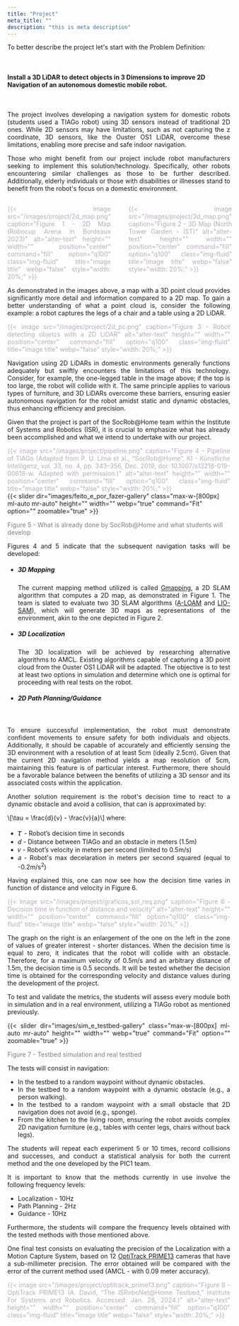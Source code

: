 ```yaml
---
title: "Project"
meta_title: ""
description: "this is meta description"
---
```


<div style="text-align: justify;">

To better describe the project let's start with the Problem Definition:
</div>
<br>

#### **Install a 3D LiDAR to detect objects in 3 Dimensions to improve 2D Navigation of an autonomous domestic mobile robot.**

<br>
<!-- Install a 3D LiDAR to detect objects in 3 Dimensions to improve 2D Navigation of an autonomous domestic mobile robot. -->
<div style="text-align: justify;">

<!-- The project involves developing a navigation system for domestic robots (students will be using a TIAGo robot) that may help elderly people or individuals with disabilities or illnesses, using 3D sensors instead of traditional 2D ones. While 2D sensors may have limitations, such as not capturing the z coordinate, 3D sensors, like the Ouster OS1 LiDAR, overcome these limitations, enabling more precise and safe indoor navigation. -->
The project involves developing a navigation system for domestic robots (students used a TIAGo robot) using 3D sensors instead of traditional 2D ones. While 2D sensors may have limitations, such as not capturing the z coordinate, 3D sensors, like the Ouster OS1 LiDAR, overcome these limitations, enabling more precise and safe indoor navigation.

Those who might benefit from our project include robot manufacturers seeking to implement this solution/technology. Specifically, other robots encountering similar challenges as those to be further described. Additionally, elderly individuals or those with disabilities or illnesses stand to benefit from the robot's focus on a domestic environment.
</div>

<div style="display: flex; align-items: flex-start;">
    <div style="flex: 1; color: #b4afb7; margin-top: 3%; margin-right:8%; text-align: justify;">
       {{< image src="/images/project/2d_map.png" caption="Figure 1 - 2D Map (Robocup Arena in Bordeaux 2023)" alt="alter-text" height="" width="" position="center" command="fill" option="q100" class="img-fluid" title="image title"  webp="false" style="width: 20%;" >}}
    </div>
    <div style="flex: 1; color: #b4afb7; margin-top: 3%; margin-right:0%; text-align: justify;">
        {{< image src="/images/project/3d_map.png" caption="Figure 2 - 3D Map (North Tower Garden - IST)" alt="alter-text" height="" width="" position="center" command="fill" option="q100" class="img-fluid" title="image title"  webp="false" style="width: 20%;" >}}
    </div>
</div>

<div style="text-align: justify;">

<!-- As shown in the images above, a map with a 3D point cloud offers significantly more detail and information compared to a 2D map. To better understand what a point cloud is, consider the following example, where a robot captures the legs of a chair and a table using a 2D LiDAR: -->
As demonstrated in the images above, a map with a 3D point cloud provides significantly more detail and information compared to a 2D map. To gain a better understanding of what a point cloud is, consider the following example: a robot captures the legs of a chair and a table using a 2D LiDAR.

</div>

<div style="display: flex; align-items: flex-start;">
    <div style="flex: 1; color: #b4afb7; margin-top: 0%; margin-right:0%; text-align: justify;">
       {{< image src="/images/project/2d_pc.png" caption="Figure 3 - Robot detecting objetcs with a 2D LiDAR" alt="alter-text" height="" width="" position="center" command="fill" option="q100" class="img-fluid" title="image title"  webp="false" style="width: 20%;" >}}
    </div>
</div>

<div style="text-align: justify;">

<!-- Navigation using 2D LiDARs in domestic environments generally works well, but quickly comes up against the limitations of this technology. Consider, for example, the one-legged table in the image above; if the top is too large, the robot will collide with it. The same principle applies to various types of furniture, and 3D LiDARs overcome these barriers, making it easier for the robot to navigate autonomously in the face of static and dynamic obstacles, making it more efficient and precise. -->
Navigation using 2D LiDARs in domestic environments generally functions adequately but swiftly encounters the limitations of this technology. Consider, for example, the one-legged table in the image above; if the top is too large, the robot will collide with it. The same principle applies to various types of furniture, and 3D LiDARs overcome these barriers, ensuring easier autonomous navigation for the robot amidst static and dynamic obstacles, thus enhancing efficiency and precision.

<!-- Since the project is part of the SocRob@Home team belonging to the Institute of Systems and Robotics (ISR), it is important to highlight what has already been done and what we are going to do.  -->
Given that the project is part of the SocRob@Home team within the Institute of Systems and Robotics (ISR), it is crucial to emphasize what has already been accomplished and what we intend to undertake with our project.

</div>

<div style="display: flex; align-items: flex-start;">
    <div style="flex: 1; color: #b4afb7; margin-top: 0%; margin-right:0%; text-align: justify;">
       {{< image src="/images/project/pipeline.png" caption="Figure 4 - Pipeline of TIAGo (Adapted from P. U. Lima et al., “SocRob@Home”, KI - Künstliche Intelligenz, vol. 33, no. 4, pp. 343–356, Dec. 2019, doi: 10.1007/s13218-019-00618-w. Adapted with permission.)" alt="alter-text" height="" width="" position="center" command="fill" option="q100" class="img-fluid" title="image title"  webp="false" style="width: 20%;" >}}
    </div>
</div>

<div class="image-slider-container">
    <div class="slider-wrapper">
        {{< slider dir="images/feito_e_por_fazer-gallery" class="max-w-[800px] ml-auto mr-auto" height="" width="" webp="true" command="Fit" option="" zoomable="true" >}}
    </div>
    <p class="caption" style="color: #7f7f7f; font-size: 14px;">Figure 5 - What is already done by SocRob@Home and what students will develop</p>
</div>

<div style="text-align: justify;">

<!-- Figures 4 and 5 show that the following navigation tasks will be developed:  -->
Figures 4 and 5 indicate that the subsequent navigation tasks will be developed:

- ##### 3D Mapping

    The current mapping method utilized is called [Gmapping](http://wiki.ros.org/gmapping), a 2D SLAM algorithm that computes a 2D map, as demonstrated in Figure 1. The team is slated to evaluate two 3D SLAM algorithms ([A-LOAM](https://github.com/HKUST-Aerial-Robotics/A-LOAM) and [LIO-SAM](https://github.com/TixiaoShan/LIO-SAM)), which will generate 3D maps as representations of the environment, akin to the one depicted in Figure 2.

- ##### 3D Localization

    <!-- The 3D localization will be done by researching alternative algorithms to AMCL. Existing algorithms that are capable of capturing a 3D point cloud from the Ouster OS1 LiDAR will be adapted. The aim is to test at least 2 options in simulation and find out which one is the best to proceed with real tests on the robot. -->
    The 3D localization will be achieved by researching alternative algorithms to AMCL. Existing algorithms capable of capturing a 3D point cloud from the Ouster OS1 LiDAR will be adapted. The objective is to test at least two options in simulation and determine which one is optimal for proceeding with real tests on the robot.

- ##### 2D Path Planning/Guidance
<!-- - ##### 3D Path Planning/Guidance -->

</div>

<br>

<div style="text-align: justify;">

<!-- To ensure successful implementation, the robot must exhibit confident movements to guarantee safety for both individuals and objects. Additionally, it should be able to accurately and efficiently sense the 3D environment with at least 5cm (ideally 2.5cm) - with the current 2D navigation method the map has a resolution of 5cm, hence the interest of maintaining this feature.. Furthermore, there should be a favorable balance between the benefits of utilizing a 3D sensor and its associated costs within the application. -->
To ensure successful implementation, the robot must demonstrate confident movements to ensure safety for both individuals and objects. Additionally, it should be capable of accurately and efficiently sensing the 3D environment with a resolution of at least 5cm (ideally 2.5cm). Given that the current 2D navigation method yields a map resolution of 5cm, maintaining this feature is of particular interest. Furthermore, there should be a favorable balance between the benefits of utilizing a 3D sensor and its associated costs within the application.

Another solution requirement is the robot's decision time to react to a dynamic obstacle and avoid a collision, that can is approximated by:

\\[\tau = \frac{d}{v} - \frac{v}{a}\\] 
where:
- <span style="font-size: 130%;">𝜏 </span> - Robot’s decision time in seconds 
- <span style="font-family: 'Times New Roman', Times, serif;">𝑑</span> - Distance between TIAGo and an obstacle in meters (1.5m)
- <span style="font-family: 'Times New Roman', Times, serif;">𝑣</span> - Robot’s velocity in meters per second (limited to 0.5m/s)
- <span style="font-family: 'Times New Roman', Times, serif;">𝑎</span> - Robot's max decelaration in meters per second squared (equal to -0.2m/s<sup>2</sup>)

Having explained this, one can now see how the decision time varies in function of distance and velocity in Figure 6.

<div style="display: flex; align-items: flex-start;">
    <div style="flex: 1; color: #b4afb7; margin-top: 0%; margin-right:0%; text-align: justify;">
       {{< image src="/images/project/graficos_sol_req.png" caption="Figure 6 - Decision time in function of distance and velocity" alt="alter-text" height="" width="" position="center" command="fill" option="q100" class="img-fluid" title="image title"  webp="false" style="width: 20%;" >}}
    </div>
</div>

<!-- The graph on the right is an enlargement of the one on the left in the zone of values of greater interest - shorter distances. When the decision time is equal to zero it means that the robot will collide with an obstacle. Hence, for a maximum velocity of 0.5m/s and an arbitrary distance of 1.5m, the decision time is 0.5 seconds. It will be tested if the decision time is obtained for the correpondent velocity and distance values during during the development of the project. -->
The graph on the right is an enlargement of the one on the left in the zone of values of greater interest - shorter distances. When the decision time is equal to zero, it indicates that the robot will collide with an obstacle. Therefore, for a maximum velocity of 0.5m/s and an arbitrary distance of 1.5m, the decision time is 0.5 seconds. It will be tested whether the decision time is obtained for the corresponding velocity and distance values during the development of the project.

<!-- In order to test and validate the metrics, the students will test every module in simulation and in a real environment, on a TIAGo robot as mentioned before. -->
To test and validate the metrics, the students will assess every module both in simulation and in a real environment, utilizing a TIAGo robot as mentioned previously.

<div class="image-slider-container">
    <div class="slider-wrapper">
        {{< slider dir="images/sim_e_testbed-gallery" class="max-w-[800px] ml-auto mr-auto" height="" width="" webp="true" command="Fit" option="" zoomable="true" >}}
    </div>
    <p class="caption" style="color: #7f7f7f; font-size: 14px;">Figure 7 - Testbed simulation and real testbed</p>
</div>

The tests will consist in navigation:
- In the testbed to a random waypoint without dynamic obstacles.
- In the testbed to a random waypoint with a dynamic obstacle (e.g., a person walking).
- In the testbed to a random waypoint with a small obstacle that 2D navigation does not avoid (e.g., sponge).
- From the kitchen to the living room, ensuring the robot avoids complex 2D navigation furniture (e.g., tables with center legs, chairs without back legs).

<!-- The students will repeat each experiment 5 or 10 times, record collisions and successes, and perform a statistical analysis, for the current method and the one developed by the PIC1 team. -->
The students will repeat each experiment 5 or 10 times, record collisions and successes, and conduct a statistical analysis for both the current method and the one developed by the PIC1 team.

It is important to know that the methods currently in use involve the following frequency levels: 
- Localization - 10Hz 
- Path Planning - 2Hz 
- Guidance - 10Hz

Furthermore, the students will compare the frequency levels obtained with the tested methods with those mentioned above.

One final test consists on evaluating the precision of the Localization with a Motion Capture System, based on 12  [OptiTrack PRIME13](https://optitrack.com/cameras/prime-13/) cameras that have a sub-millimeter precision. The error obtained will be compared with the error of the current method used (AMCL - with 0.09 meter accuracy).

<div style="display: flex; align-items: flex-start;">
    <div style="flex: 1; color: #b4afb7; margin-top: 0%; margin-right:0%; text-align: justify;">
       {{< image src="/images/project/optitrack_prime13.png" caption="Figure 8 - OptiTrack PRIME13 (A. David, “The ISRoboNet@Home Testbed,” Institute For Systems and Robotics. Accessed: Jan. 26, 2024.)" alt="alter-text" height="" width="" position="center" command="fill" option="q100" class="img-fluid" title="image title"  webp="false" style="width: 20%;" >}}
    </div>
</div>

</div>

